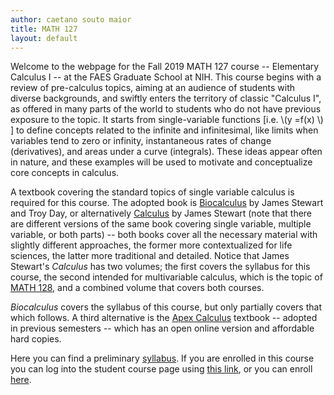 ```yaml
---
author: caetano souto maior
title: MATH 127
layout: default
---
```


Welcome to the webpage for the Fall 2019 MATH 127 course -- Elementary Calculus I -- at the FAES Graduate School at NIH. This course begins with a review of pre-calculus topics, aiming at an audience of students with diverse backgrounds, and swiftly enters the territory of classic "Calculus I", as offered in many parts of the world to students who do not have previous exposure to the topic. It starts from single-variable functions [i.e. \\(y =f(x) \\) ] to define concepts related to the infinite and infinitesimal, like limits when variables tend to zero or infinity, instantaneous rates of change (derivatives), and areas under a curve (integrals).
These ideas appear often in nature, and these examples will be used to motivate and conceptualize core concepts in calculus.

A textbook covering the standard topics of single variable calculus is required for this course. The adopted book is [Biocalculus](https://www.cengage.com/c/biocalculus-calculus-probability-and-statistics-for-the-life-sciences-1e-stewart/9781305114036/) by James Stewart and Troy Day, or alternatively [Calculus](https://www.cengage.com/c/calculus-8e-stewart/) by James Stewart (note that there are different versions of the same book covering single variable, multiple variable, or both parts) -- both books cover all the necessary material with slightly different approaches, the former more contextualized for life sciences, the latter more traditional and detailed. Notice that James Stewart's _Calculus_ has two volumes; the first covers the syllabus for this course, the second intended for multivariable calculus, which is the topic of [MATH 128](http://faesmath.github.io/math128.html), and a combined volume that covers both courses.

_Biocalculus_ covers the syllabus of this course, but only partially covers that which follows.
A third alternative is the [Apex Calculus](http://www.apexcalculus.com/) textbook -- adopted in previous semesters -- which has an open online version and affordable hard copies.

Here you can find a preliminary [syllabus](http://faesmath.github.io/files/FAES_MATH127_FALL2019_syllabus.pdf).
If you are enrolled in this course you can log into the student course page using [this link](https://canvas.instructure.com/login/canvas), or you can enroll [here](https://faes.org/courses).
